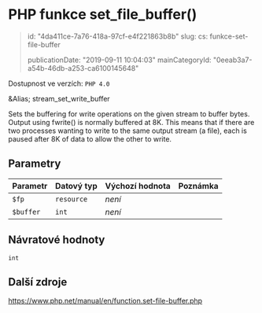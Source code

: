PHP funkce set_file_buffer()
============================

> id: "4da411ce-7a76-418a-97cf-e4f221863b8b"
> slug:
> 	cs: funkce-set-file-buffer
>
> publicationDate: "2019-09-11 10:04:03"
> mainCategoryId: "0eeab3a7-a54b-46db-a253-ca6100145648"

Dostupnost ve verzích: `PHP 4.0`

&Alias; <function>stream_set_write_buffer</function>
<p>Sets the buffering for write operations on the given stream to buffer bytes.
Output using fwrite() is normally buffered at 8K.
This means that if there are two processes wanting to write to the same output stream (a file),
each is paused after 8K of data to allow the other to write.


Parametry
--------------

| Parametr | Datový typ | Výchozí hodnota | Poznámka |
|-----|-----|-----|-----|
| `$fp` | `resource` | *není* |  |
| `$buffer` | `int` | *není* |  |


Návratové hodnoty
----------------

`int`



Další zdroje
------------

https://www.php.net/manual/en/function.set-file-buffer.php
